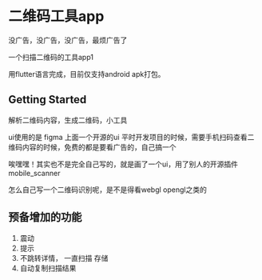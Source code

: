 # 二维码工具app
没广告，没广告，没广告，最烦广告了

一个扫描二维码的工具app1

用flutter语言完成，目前仅支持android apk打包。
## Getting Started

解析二维码内容，生成二维码，小工具


ui使用的是 figma 上面一个开源的ui
平时开发项目的时候，需要手机扫码查看二维码内容的时候，免费的都是要看广告的，自己搞一个

唉嘿嘿！其实也不是完全自己写的，就是画了一个ui，用了别人的开源插件 mobile_scanner 

怎么自己写一个二维码识别呢，是不是得看webgl opengl之类的 


## 预备增加的功能

1. 震动
2. 提示
3. 不跳转详情， 一直扫描 存储
4. 自动复制扫描结果